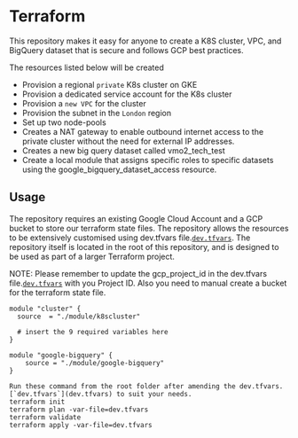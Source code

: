 # Terraform

This repository makes it easy for anyone to create a K8S cluster, VPC, and BigQuery dataset that is secure and follows GCP best practices.

The resources listed below will be created

- Provision a regional `private` K8s cluster on GKE
- Provision a dedicated service account for the K8s cluster
- Provision a `new VPC` for the cluster
- Provision the subnet in the `London` region
- Set up two node-pools
- Creates a NAT gateway to enable outbound internet access to the private cluster without the need for external IP addresses.
- Creates a new big query dataset called vmo2_tech_test
- Create a local module that assigns specific roles to specific datasets using the google_bigquery_dataset_access resource.

## Usage

The repository requires an existing Google Cloud Account and a GCP bucket to store our terraform state files. 
The repository  allows the resources to be extensively customised using dev.tfvars file.[`dev.tfvars`](dev.tfvars).
The repository itself is located in the root of this repository, and is designed to be used as part of a larger Terraform project.

NOTE: Please remember to update the gcp_project_id in the dev.tfvars file.[`dev.tfvars`](dev.tfvars) with you Project ID. Also you need to manual create a bucket for the terraform state file. 



```
module "cluster" {
  source  = "./module/k8scluster"

  # insert the 9 required variables here
}

module "google-bigquery" {
    source = "./module/google-bigquery"
}
```

```
Run these command from the root folder after amending the dev.tfvars. [`dev.tfvars`](dev.tfvars) to suit your needs.
terraform init    
terraform plan -var-file=dev.tfvars  
terraform validate
terraform apply -var-file=dev.tfvars  
```
